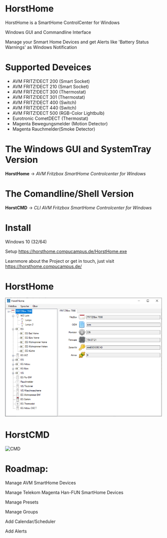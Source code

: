 # HorstHome 

 HorstHome is a SmartHome ControlCenter for Windows 
 
 Windows GUI and Commandline Interface
 
 Manage your Snmart Home Devices and get Alerts like 'Battery Status Warnings' as Windows Notification
 
# Supported Deveices
* AVM FRITZ!DECT 200 (Smart Socket)
* AVM FRITZ!DECT 210 (Smart Socket)
* AVM FRITZ!DECT 300 (Thermostat)
* AVM FRITZ!DECT 301 (Thermostat)
* AVM FRITZ!DECT 400 (Switch)
* AVM FRITZ!DECT 440 (Switch)
* AVM FRITZ!DECT 500 (RGB-Color Lightbulb)
* Eurotronic CometDECT (Thermostat)
* Magenta Bewegungsmelder (Motion Detector)
* Magenta Rauchmelder(Smoke Detector)

# The Windows GUI and SystemTray Version

**HorstHome** -> _AVM Fritzbox SmartHome Controlcenter for Windows_


# The Comandline/Shell Version

**HorstCMD** -> _CLI AVM Fritzbox SmartHome Controlcenter for Windows_ 

# Install

Windows 10 (32/64)

Setup https://horsthome.compucampus.de/HorstHome.exe

Learnmore about the Project or get in touch, just visit https://horsthome.compucampus.de/

# HorstHome

![Overview](https://github.com/Maetti79/FritzHome/blob/main/Images/OverviewView.png?raw=true)

# HorstCMD

![CMD](https://github.com/Maetti79/HorstHome/blob/main/Images/Cmd.png?raw=true)

# Roadmap:

Manage AVM SmartHome Devices 

Manage Telekom Magenta Han-FUN SmartHome Devices 

Manage Presets

Manage Groups

Add Calendar/Scheduler

Add Alerts
